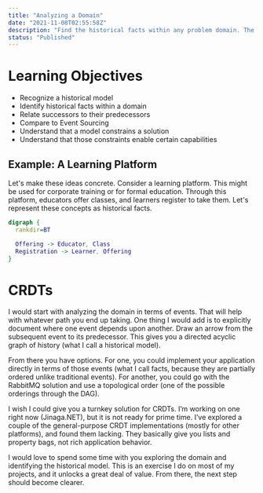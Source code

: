 ```yaml
---
title: "Analyzing a Domain"
date: "2021-11-08T02:55:58Z"
description: "Find the historical facts within any problem domain. The relationships among those facts determine the constraints of the solution you can build."
status: "Published"
---
```


# Learning Objectives

- Recognize a historical model
- Identify historical facts within a domain
- Relate successors to their predecessors
- Compare to Event Sourcing
- Understand that a model constrains a solution
- Understand that those constraints enable certain capabilities

## Example: A Learning Platform

Let's make these ideas concrete.
Consider a learning platform.
This might be used for corporate training or for formal education.
Through this platform, educators offer classes, and learners register to take them.
Let's represent these concepts as historical facts.

```dot
digraph {
  rankdir=BT

  Offering -> Educator, Class
  Registration -> Learner, Offering
}
```

# CRDTs

I would start with analyzing the domain in terms of events.
That will help with whatever path you end up taking.
One thing I would add is to explicitly document where one event depends upon another.
Draw an arrow from the subsequent event to its predecessor.
This gives you a directed acyclic graph of history (what I call a historical model).
 
From there you have options.
For one, you could implement your application directly in terms of those events (what I call facts, because they are partially ordered unlike traditional events).
For another, you could go with the RabbitMQ solution and use a topological order (one of the possible orderings through the DAG).
 
I wish I could give you a turnkey solution for CRDTs.
I’m working on one right now (Jinaga.NET), but it is not ready for prime time.
I’ve explored a couple of the general-purpose CRDT implementations (mostly for other platforms), and found them lacking.
They basically give you lists and property bags, not rich application behavior.
 
I would love to spend some time with you exploring the domain and identifying the historical model.
This is an exercise I do on most of my projects, and it unlocks a great deal of value.
From there, the next step should become clearer.
 